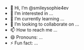 - 👋 Hi, I’m @smileysophie4ev
- 👀 I’m interested in ...
- 🌱 I’m currently learning ...
- 💞️ I’m looking to collaborate on ...
- 📫 How to reach me ...
- 😄 Pronouns: ...
- ⚡ Fun fact: ...

<!---
smileysophie4ev/smileysophie4ev is a ✨ special ✨ repository because its `README.md` (this file) appears on your GitHub profile.
You can click the Preview link to take a look at your changes.
--->
